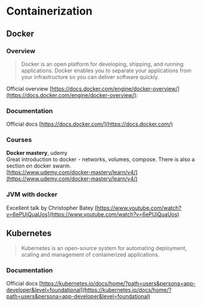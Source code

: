# Containerization

## Docker

### Overview 

> Docker is an open platform for developing, shipping, and running applications. Docker enables you to separate your applications from your infrastructure so you can deliver software quickly.

Official overview [https://docs.docker.com/engine/docker-overview/](https://docs.docker.com/engine/docker-overview/):

### Documentation 

Official docs [https://docs.docker.com/](https://docs.docker.com/)

### Courses

**Docker mastery**, udemy  
Great introduction to docker - networks, volumes, compose. There is also a section on docker swarm.  
[https://www.udemy.com/docker-mastery/learn/v4/](https://www.udemy.com/docker-mastery/learn/v4/)

### JVM with docker

Excellent talk by Christopher Batey [https://www.youtube.com/watch?v=6ePUiQuaUos](https://www.youtube.com/watch?v=6ePUiQuaUos)

## Kubernetes

> Kubernetes is an open-source system for automating deployment, scaling and management of containerized applications.

### Documentation

Official docs [https://kubernetes.io/docs/home/?path=users&persona=app-developer&level=foundational](https://kubernetes.io/docs/home/?path=users&persona=app-developer&level=foundational)

####  <a id="kubernetes-docs-concepts-overview-what-is-kubernetes-is-an-open-source-system-for-automating-deployment-scaling-and-management-of-containerized-applications"></a>



